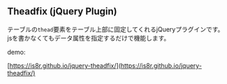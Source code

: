 ## Theadfix (jQuery Plugin)

テーブルの`thead`要素をテーブル上部に固定してくれるjQueryプラグインです。
jsを書かなくてもデータ属性を指定するだけで機能します。

demo:

[https://is8r.github.io/jquery-theadfix/](https://is8r.github.io/jquery-theadfix/)